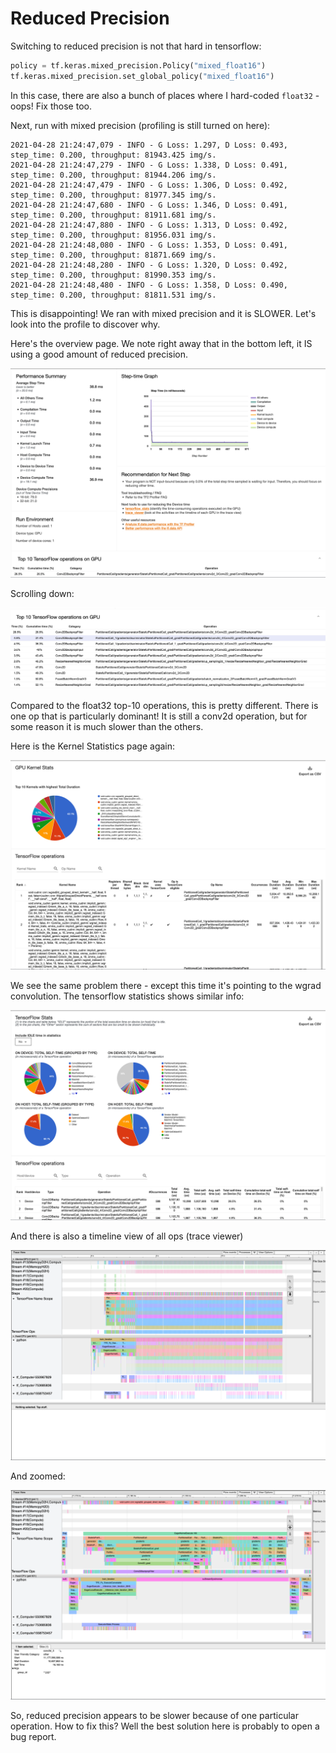 # Reduced Precision

Switching to reduced precision is not that hard in tensorflow:

```python
policy = tf.keras.mixed_precision.Policy("mixed_float16")
tf.keras.mixed_precision.set_global_policy("mixed_float16")
```

In this case, there are also a bunch of places where I hard-coded `float32` - oops!  Fix those too.

Next, run with mixed precision (profiling is still turned on here):

```
2021-04-28 21:24:47,079 - INFO - G Loss: 1.297, D Loss: 0.493, step_time: 0.200, throughput: 81943.425 img/s.
2021-04-28 21:24:47,279 - INFO - G Loss: 1.338, D Loss: 0.491, step_time: 0.200, throughput: 81944.206 img/s.
2021-04-28 21:24:47,479 - INFO - G Loss: 1.306, D Loss: 0.492, step_time: 0.200, throughput: 81977.345 img/s.
2021-04-28 21:24:47,680 - INFO - G Loss: 1.346, D Loss: 0.491, step_time: 0.200, throughput: 81911.681 img/s.
2021-04-28 21:24:47,880 - INFO - G Loss: 1.313, D Loss: 0.492, step_time: 0.200, throughput: 81956.031 img/s.
2021-04-28 21:24:48,080 - INFO - G Loss: 1.353, D Loss: 0.491, step_time: 0.200, throughput: 81871.669 img/s.
2021-04-28 21:24:48,280 - INFO - G Loss: 1.320, D Loss: 0.492, step_time: 0.200, throughput: 81990.353 img/s.
2021-04-28 21:24:48,480 - INFO - G Loss: 1.358, D Loss: 0.490, step_time: 0.200, throughput: 81811.531 img/s.
```

This is disappointing!  We ran with mixed precision and it is SLOWER.  Let's look into the profile to discover why.

Here's the overview page.  We note right away that in the bottom left, it IS using a good amount of reduced precision.

![Tensorboard Profiler Overview](profiler_overview.png)

Scrolling down:

![top 10](top10-ops.png)

Compared to the float32 top-10 operations, this is pretty different.  There is one op that is particularly dominant!  It is still a conv2d operation, but for some reason it is much slower than the others.

Here is the Kernel Statistics page again:

![kernel stats](kernel-stats.png)

We see the same problem there - except this time it's pointing to the wgrad convolution. The tensorflow statistics shows similar info:

![tf stats](tf-stats.png)

And there is also a timeline view of all ops (trace viewer)

![timeline](trace-viewer.png)

And zoomed:

![timeline zoom](trace-zoomed.png)

So, reduced precision appears to be slower because of one particular operation.  How to fix this?  Well the best solution here is probably to open a bug report.

